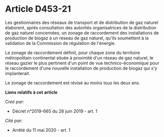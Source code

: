 # Article D453-21

Les gestionnaires des réseaux de transport et de distribution de gaz naturel élaborent, après consultation des autorités
organisatrices de la distribution de gaz naturel concernées, un zonage de raccordement des installations de production de
biogaz à un réseau de gaz naturel, qu'ils soumettent à la validation de la Commission de régulation de l'énergie.

Le zonage de raccordement définit, pour chaque zone du territoire métropolitain continental située à proximité d'un réseau de
gaz naturel, le réseau gazier le plus pertinent d'un point de vue technico-économique pour le raccordement d'une nouvelle
installation de production de biogaz qui s'y implanterait.

Le zonage de raccordement est révisé au moins tous les deux ans.

**Liens relatifs à cet article**

_Créé par_:

  - Décret n°2019-665 du 28 juin 2019 - art. 1

_Cité par_:

  - Arrêté du 11 mai 2020 - art. 1
